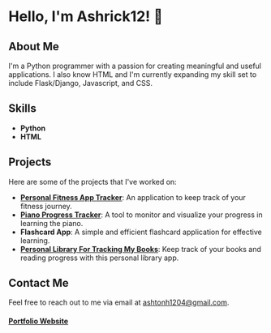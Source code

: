# Hello, I'm Ashrick12! 👋

## About Me
I'm a Python programmer with a passion for creating meaningful and useful applications. I also know HTML and I'm currently expanding my skill set to include Flask/Django, Javascript, and CSS.

## Skills
- **Python**
- **HTML**

## Projects
Here are some of the projects that I've worked on:

- [**Personal Fitness App Tracker**](https://github.com/Ashrick12/Fitness-Tracker-App): An application to keep track of your fitness journey.
- [**Piano Progress Tracker**](https://github.com/Ashrick12/piano-tracker): A tool to monitor and visualize your progress in learning the piano.
- **Flashcard App**: A simple and efficient flashcard application for effective learning.
- [**Personal Library For Tracking My Books**](https://github.com/Ashrick12/Personal-Library): Keep track of your books and reading progress with this personal library app.

## Contact Me
Feel free to reach out to me via email at ashtonh1204@gmail.com.
#### [Portfolio Website](https://ashrick12.github.io/)


